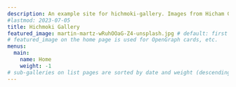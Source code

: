 ```yaml
---
description: An example site for hichmoki-gallery. Images from Hicham Gardeslen.
#lastmod: 2023-07-05
title: Hichmoki Gallery
featured_image: martin-martz-wRuhOOaG-Z4-unsplash.jpg # default: first image in this directory
# featured_image on the home page is used for OpenGraph cards, etc.
menus:
  main:
    name: Home
    weight: -1
# sub-galleries on list pages are sorted by date and weight (descending)
---
```

